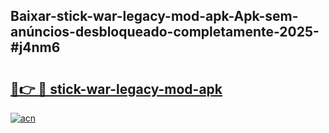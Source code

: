 ## Baixar-stick-war-legacy-mod-apk-Apk-sem-anúncios-desbloqueado-completamente-2025-#j4nm6

# <h2><a href="https://ainizakaria.my?title=stick-war-legacy-mod-apk&ref=22M">🔗👉 🔴 stick-war-legacy-mod-apk</a></h2>

[![acn](https://github.com/user-attachments/assets/0f9c940e-d8b0-45ae-aac7-cd30a18b3e1c)](https://ainizakaria.my?title=stick-war-legacy-mod-apk&ref=22M)

